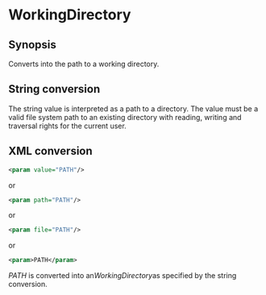 <h1 class="converter">WorkingDirectory</h1>

## Synopsis

Converts into the path to a working directory.

## String conversion

The string value is interpreted as a path to a directory. The value must be a valid file system path to an existing directory with reading, writing and traversal rights for the current user.

## XML conversion



```xml
<param value="PATH"/>
```

or

```xml
<param path="PATH"/>
```

or

```xml
<param file="PATH"/>
```

or

```xml
<param>PATH</param>
```

 *PATH* is converted into an*WorkingDirectory*as specified by the string conversion.


